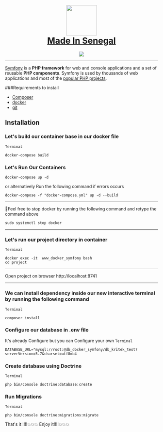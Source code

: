 <h1 align="center">
  <img src="https://raw.githubusercontent.com/GalsenDev221/made.in.senegal/master/assets/made.in.senegal.png" width="100px" />
  <br/>
  <a href="https://madeinsenegal.dev/" target="blank_">Made In Senegal</a>
</h1>


<p align="center"><a href="https://symfony.com" target="_blank">
    <img src="https://symfony.com/logos/symfony_black_02.svg">
</a></p>

---
[Symfony]() is a **PHP framework** for web and console applications and a set
of reusable **PHP components**. Symfony is used by thousands of web
applications and most of the [popular PHP projects]().

###Requirements to install 
* [Composer]() 
* [docker]() 
* [git]() 

Installation
------------
### Let's build our container base in our docker file
```Terminal```
```shell
docker-compose build
```

### Let's Run Our Containers
```shell
docker-compose up -d
```
or alternatively Run the following command if errors occurs 
```shell
docker-compose -f "docker-compose.yml" up -d --build
```
***
📓Feel free to stop docker by running the following command and retype the command above
```shell
sudo systemctl stop docker
```
***


### Let's run our project directory in container
```Terminal```
```shell
docker exec -it  www_docker_symfony bash
cd project
```

***
Open project on browser http://localhost:8741
***
### We can Install dependency inside our new interactive terminal by running the following command
```Terminal```
```shell
composer install  
```
### Configure our database in .env file
It's already Configure but you can Configure your own
```Terminal```
```env
DATABASE_URL="mysql://root:@db_docker_symfony/db_kritek_test?serverVersion=5.7&charset=utf8mb4
```
### Create database using Doctrine
```Terminal```
```shell
php bin/console doctrine:database:create
```
### Run Migrations
```Terminal```
```shell
php bin/console doctrine:migrations:migrate
```
That's it !!!!💥💥💥
Enjoy it!!!!💥💥💥
